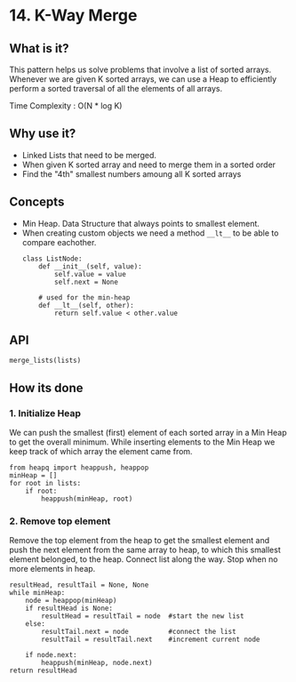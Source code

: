 # 14. K-Way Merge

## What is it?
This pattern helps us solve problems that involve a list of sorted arrays. Whenever we are given K sorted arrays, we can use a Heap to efficiently perform a sorted traversal of all the elements of all arrays.

Time Complexity : O(N * log K)


## Why use it?
- Linked Lists that need to be merged.
- When given K sorted array and need to merge them in a sorted order
- Find the "4th" smallest numbers amoung all K sorted arrays

## Concepts
- Min Heap. Data Structure that always points to smallest element.
- When creating custom objects we need a method `__lt__` to be able to compare eachother.
    ```
    class ListNode:
        def __init__(self, value):
            self.value = value
            self.next = None

        # used for the min-heap
        def __lt__(self, other):
            return self.value < other.value
    ```

## API
```
merge_lists(lists)
```

## How its done
### 1. Initialize Heap
We can push the smallest (first) element of each sorted array in a Min Heap to get the overall minimum. While inserting elements to the Min Heap we keep track of which array the element came from.
```
from heapq import heappush, heappop
minHeap = []
for root in lists:
    if root:
        heappush(minHeap, root)
```
### 2. Remove top element
Remove the top element from the heap to get the smallest element and push the next element from the same array to heap, to which this smallest element belonged, to the heap. Connect list along the way. Stop when no more elements in heap. 
```
resultHead, resultTail = None, None
while minHeap:
    node = heappop(minHeap)
    if resultHead is None:
        resultHead = resultTail = node  #start the new list
    else:
        resultTail.next = node          #connect the list
        resultTail = resultTail.next    #increment current node

    if node.next:
        heappush(minHeap, node.next)
return resultHead
```